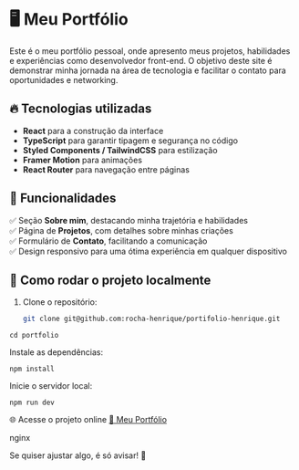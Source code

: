 # 🖥️ Meu Portfólio  

Este é o meu portfólio pessoal, onde apresento meus projetos, habilidades e experiências como desenvolvedor front-end. O objetivo deste site é demonstrar minha jornada na área de tecnologia e facilitar o contato para oportunidades e networking.  

## 🔥 Tecnologias utilizadas  
- **React** para a construção da interface  
- **TypeScript** para garantir tipagem e segurança no código  
- **Styled Components / TailwindCSS** para estilização  
- **Framer Motion** para animações  
- **React Router** para navegação entre páginas  

## 🎯 Funcionalidades  
✅ Seção **Sobre mim**, destacando minha trajetória e habilidades  
✅ Página de **Projetos**, com detalhes sobre minhas criações  
✅ Formulário de **Contato**, facilitando a comunicação  
✅ Design responsivo para uma ótima experiência em qualquer dispositivo  

## 🚀 Como rodar o projeto localmente  
1. Clone o repositório:  
   ```bash
   git clone git@github.com:rocha-henrique/portifolio-henrique.git
   ```
```cd portfolio```

Instale as dependências:

```npm install```

Inicie o servidor local:

```npm run dev```

🌐 Acesse o projeto online
[🔗 Meu Portfólio](https://rocha-henrique.github.io/portfolio-henrique/)

nginx

Se quiser ajustar algo, é só avisar! 🚀
